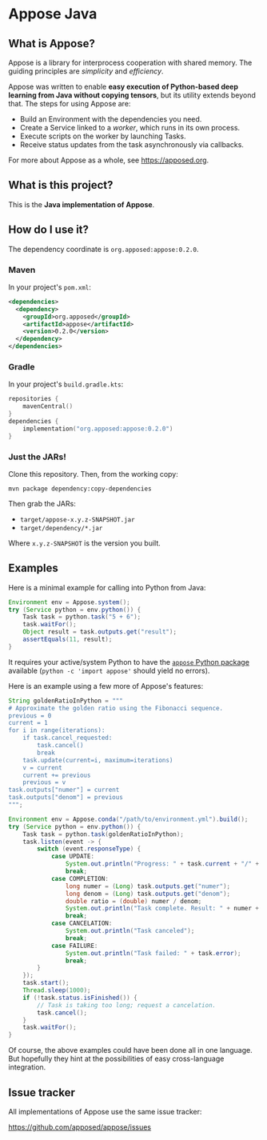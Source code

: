 # Appose Java

## What is Appose?

Appose is a library for interprocess cooperation with shared memory.
The guiding principles are *simplicity* and *efficiency*.

Appose was written to enable **easy execution of Python-based deep learning
from Java without copying tensors**, but its utility extends beyond that.
The steps for using Appose are:

* Build an Environment with the dependencies you need.
* Create a Service linked to a *worker*, which runs in its own process.
* Execute scripts on the worker by launching Tasks.
* Receive status updates from the task asynchronously via callbacks.

For more about Appose as a whole, see https://apposed.org.

## What is this project?

This is the **Java implementation of Appose**.

## How do I use it?

The dependency coordinate is `org.apposed:appose:0.2.0`.

### Maven

In your project's `pom.xml`:

```xml
<dependencies>
  <dependency>
    <groupId>org.apposed</groupId>
    <artifactId>appose</artifactId>
    <version>0.2.0</version>
  </dependency>
</dependencies>
```

### Gradle

In your project's `build.gradle.kts`:

```kotlin
repositories {
    mavenCentral()
}
dependencies {
    implementation("org.apposed:appose:0.2.0")
}
```

### Just the JARs!

Clone this repository. Then, from the working copy:

```shell
mvn package dependency:copy-dependencies
```

Then grab the JARs:
* `target/appose-x.y.z-SNAPSHOT.jar`
* `target/dependency/*.jar`

Where `x.y.z-SNAPSHOT` is the version you built.

## Examples

Here is a minimal example for calling into Python from Java:

```java
Environment env = Appose.system();
try (Service python = env.python()) {
    Task task = python.task("5 + 6");
    task.waitFor();
    Object result = task.outputs.get("result");
    assertEquals(11, result);
}
```

It requires your active/system Python to have the
[`appose` Python package](https://github.com/apposed/appose-python)
available (`python -c 'import appose'` should yield no errors).

Here is an example using a few more of Appose's features:

```java
String goldenRatioInPython = """
# Approximate the golden ratio using the Fibonacci sequence.
previous = 0
current = 1
for i in range(iterations):
    if task.cancel_requested:
        task.cancel()
        break
    task.update(current=i, maximum=iterations)
    v = current
    current += previous
    previous = v
task.outputs["numer"] = current
task.outputs["denom"] = previous
""";

Environment env = Appose.conda("/path/to/environment.yml").build();
try (Service python = env.python()) {
    Task task = python.task(goldenRatioInPython);
    task.listen(event -> {
        switch (event.responseType) {
            case UPDATE:
                System.out.println("Progress: " + task.current + "/" + task.maximum);
                break;
            case COMPLETION:
                long numer = (Long) task.outputs.get("numer");
                long denom = (Long) task.outputs.get("denom");
                double ratio = (double) numer / denom;
                System.out.println("Task complete. Result: " + numer + "/" + denom + " =~ " + ratio);
                break;
            case CANCELATION:
                System.out.println("Task canceled");
                break;
            case FAILURE:
                System.out.println("Task failed: " + task.error);
                break;
        }
    });
    task.start();
    Thread.sleep(1000);
    if (!task.status.isFinished()) {
        // Task is taking too long; request a cancelation.
        task.cancel();
    }
    task.waitFor();
}
```

Of course, the above examples could have been done all in one language. But
hopefully they hint at the possibilities of easy cross-language integration.

## Issue tracker

All implementations of Appose use the same issue tracker:

https://github.com/apposed/appose/issues
